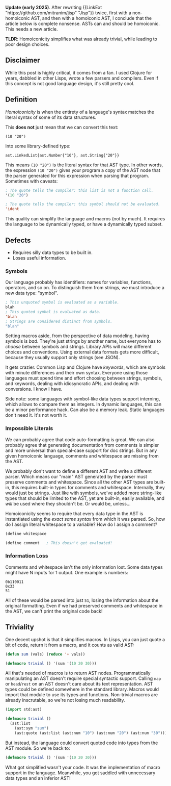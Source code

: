 <p class="theme-red pad-1">
  <b>Update (early 2025)</b>. After rewriting {{LinkExt "https://github.com/mitranim/jisp" "Jisp"}} twice, first with a non-homoiconic AST, and then with a homoiconic AST, I conclude that the article below is complete nonsense. ASTs can and should be homoiconic. This needs a new article.
</p>

**TLDR**: Homoiconicity simplifies what was already trivial, while leading to poor design choices.

## Disclaimer

While this post is highly critical, it comes from a fan. I used Clojure for years, dabbled in other Lisps, wrote a few parsers and compilers. Even if this concept is not good language design, it's still pretty cool.

## Definition

_Homoiconicity_ is when the entirety of a language's syntax matches the literal syntax of some of its data structures.

This **does not** just mean that we can convert this text:

```
(10 "20")
```

Into some library-defined type:

```
ast.LinkedList{ast.Number{"10"}, ast.String{"20"}}
```

This means `(10 "20")` is the literal syntax for that AST type. In other words, the expression `(10 "20")` gives your program a copy of the AST node that the parser generated for this expression when parsing that program. Sometimes with caveats:

```lisp
; The quote tells the compiler: this list is not a function call.
'(10 "20")

; The quote tells the compiler: this symbol should not be evaluated.
'ident
```

This quality can simplify the language and macros (not by much). It requires the language to be dynamically typed, or have a dynamically typed subset.

## Defects

* Requires silly data types to be built in.
* Loses useful information.

### Symbols

Our language probably has identifiers: names for variables, functions, operators, and so on. To distinguish them from strings, we must introduce a new data type: "symbol".

```lisp
; This unquoted symbol is evaluated as a variable.
blah
; This quoted symbol is evaluated as data.
'blah
; Strings are considered distinct from symbols.
"blah"
```

Setting macros aside, from the perspective of data modeling, having symbols is _bad_. They're just strings by another name, but everyone has to _choose_ between symbols and strings. Library APIs will make different choices and conventions. Using external data formats gets more difficult, because they usually support only strings (see JSON).

It gets crazier. Common Lisp and Clojure have _keywords_, which are symbols with minute differences and their own syntax. Everyone using those languages must spend time and effort choosing between strings, symbols, and keywords, dealing with idiosyncratic APIs, and dealing with conversions. I know I have.

Side note: some languages with symbol-like data types support interning, which allows to compare them as integers. In dynamic languages, this can be a minor performance hack. Can also be a memory leak. Static languages don't need it. It's not worth it.

### Impossible Literals

We can probably agree that code auto-formatting is great. We can also probably agree that generating documentation from comments is simpler and more universal than special-case support for doc strings. But in any given homoiconic language, comments and whitespace are missing from the AST.

We probably don't want to define a different AST and write a different parser. Which means our "main" AST generated by the parser must preserve comments and whitespace. Since all the other AST types are built-in, this requires built-in types for comments and whitespace. Internally, they would just be strings. Just like with symbols, we've added more string-like types that should be limited to the AST, yet are built-in, easily available, and _will_ be used where they shouldn't be. Or would be, unless...

Homoiconicity seems to require that every data type in the AST is instantiated using the _exact same syntax_ from which it was parsed. So, how do I assign literal whitespace to a variable? How do I assign a comment?

```lisp
(define whitespace

(define comment   ; This doesn't get evaluated!
```

### Information Loss

Comments and whitespace isn't the only information lost. Some data types might have N inputs for 1 output. One example is numbers:

```
0b110011
0x33
51
```

All of these would be parsed into just `51`, losing the information about the original formatting. Even if we had preserved comments and whitespace in the AST, we can't print the original code back!

## Triviality

One decent upshot is that it simplifies macros. In Lisps, you can just quote a bit of code, return it from a macro, and it counts as valid AST:

```lisp
(defun sum (vals) (reduce '+ vals))

(defmacro trivial () '(sum '(10 20 30)))
```

All that's needed of macros is to return AST nodes. Programmatically manipulating an AST doesn't require special syntactic support. Calling `map` or `head`/`rest` on an AST doesn't care about its text representation. AST types could be defined somewhere in the standard library. Macros would import that module to use its types and functions. Non-trivial macros are already inscrutable, so we're not losing much readability.

```lisp
(import std:ast)

(defmacro trivial ()
  (ast:list
    (ast:sym "sum")
    (ast:quote (ast:list (ast:num "10") (ast:num "20") (ast:num "30")))))
```

But instead, the language could convert quoted code into types from the AST module. So we're back to:

```lisp
(defmacro trivial () '(sum '(10 20 30)))
```

What got simplified wasn't your code. It was the implementation of macro support in the language. Meanwhile, you got saddled with unnecessary data types and an inferior AST!

<!--
TODO: mention the loss of references to original source code when AST data
types are too primitive to be able to store that.
-->

